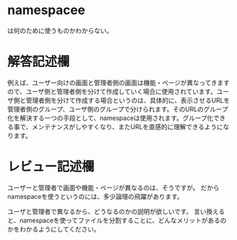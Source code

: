 # namespacee
は何のために使うものかわからない。
# 解答記述欄
例えば、ユーザー向けの画面と管理者側の画面は機能・ぺージが異なってきますので、ユーザ側と管理者側を分けて作成していく場合に使用されています。ユーザ側と管理者側を分けて作成する場合というのは、具体的に、表示させるURLを管理者側のグループ、ユーザ側のグループで分けられます。そのURLのグループ化を解決する一つの手段として、namespaceは使用されます。グループ化できる事で、メンテナンスがしやすくなり、またURLを直感的に理解できるようになります。




# レビュー記述欄
ユーザーと管理者で画面や機能・ページが異なるのは、そうですが。
だからnamespaceを使うというのには、多少論理の飛躍があります。

ユーザと管理者で異なるから、どうなるのかの説明が欲しいです。
言い換えると、namespaceを使ってファイルを分割することに、どんなメリットがあるのかをわかるようにしてください。
